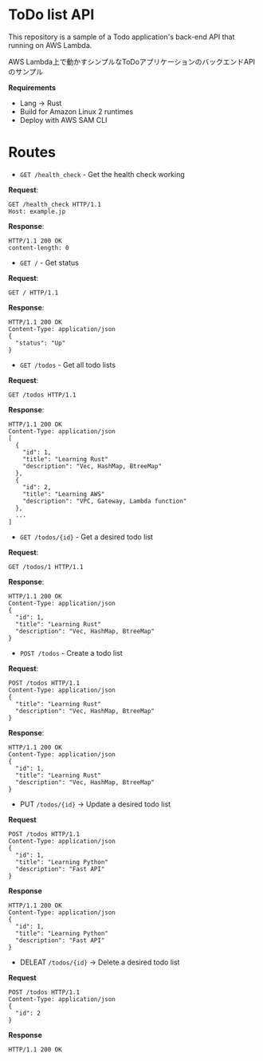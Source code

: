 # ToDo list API
This repository is a sample of a Todo application's back-end API that running on AWS Lambda.

AWS Lambda上で動かすシンプルなToDoアプリケーションのバックエンドAPIのサンプル


**Requirements**
- Lang -> Rust
- Build for Amazon Linux 2 runtimes
- Deploy with AWS SAM CLI


# Routes

- `GET /health_check` - Get the health check working

**Request**:

```
GET /health_check HTTP/1.1
Host: example.jp
```

**Response**:

```
HTTP/1.1 200 OK
content-length: 0
```

- `GET /` - Get status

**Request**:

```
GET / HTTP/1.1
```

**Response**:

```
HTTP/1.1 200 OK
Content-Type: application/json
{
  "status": "Up"
}
```

- `GET /todos` - Get all todo lists

**Request**:

```
GET /todos HTTP/1.1
```

**Response**:

```
HTTP/1.1 200 OK
Content-Type: application/json
[
  {
    "id": 1,
    "title": "Learning Rust"
    "description": "Vec, HashMap, BtreeMap"
  },
  {
    "id": 2,
    "title": "Learning AWS"
    "description": "VPC, Gateway, Lambda function"
  },
  ...
]
```

- `GET /todos/{id}` - Get a desired todo list

**Request**:

```
GET /todos/1 HTTP/1.1
```

**Response**:

```
HTTP/1.1 200 OK
Content-Type: application/json
{
  "id": 1,
  "title": "Learning Rust"
  "description": "Vec, HashMap, BtreeMap"
}
```

- `POST /todos` - Create a todo list

**Request**:

```
POST /todos HTTP/1.1
Content-Type: application/json
{
  "title": "Learning Rust"
  "description": "Vec, HashMap, BtreeMap"
}
```

**Response**:

```
HTTP/1.1 200 OK
Content-Type: application/json
{
  "id": 1,
  "title": "Learning Rust"
  "description": "Vec, HashMap, BtreeMap"
}
```

- PUT `/todos/{id}` -> Update a desired todo list

**Request**

```
POST /todos HTTP/1.1
Content-Type: application/json
{
  "id": 1,
  "title": "Learning Python"
  "description": "Fast API"
}
```

**Response**

```
HTTP/1.1 200 OK
Content-Type: application/json
{
  "id": 1,
  "title": "Learning Python"
  "description": "Fast API"
}
```

- DELEAT `/todos/{id}` -> Delete a desired todo list

**Request**

```
POST /todos HTTP/1.1
Content-Type: application/json
{
  "id": 2
}
```

**Response**

```
HTTP/1.1 200 OK
```
